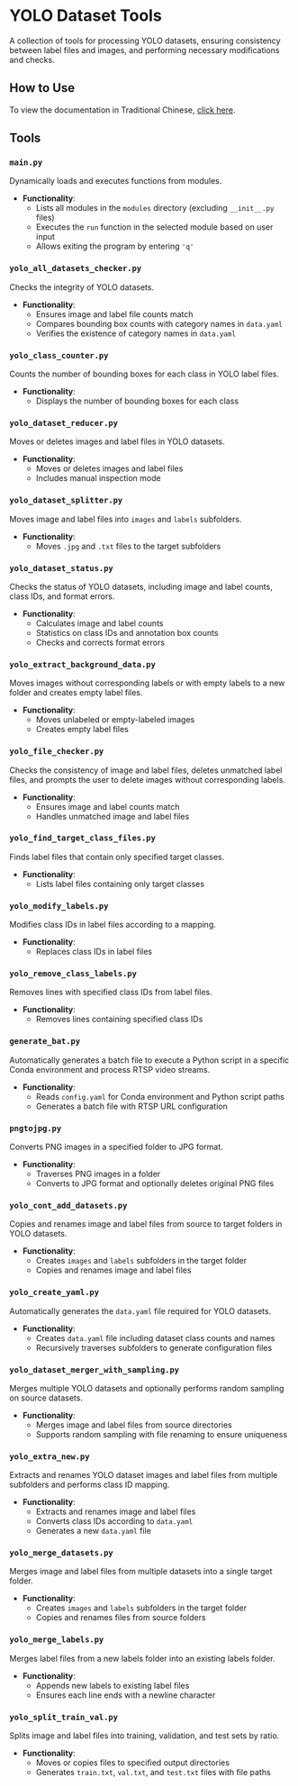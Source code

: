 # YOLO Dataset Tools

A collection of tools for processing YOLO datasets, ensuring consistency between label files and images, and performing necessary modifications and checks.

## How to Use

To view the documentation in Traditional Chinese, [click here](./README.zh_TW.mdzh.md).

## Tools

### `main.py`

Dynamically loads and executes functions from modules.

- **Functionality**:
  - Lists all modules in the `modules` directory (excluding `__init__.py` files)
  - Executes the `run` function in the selected module based on user input
  - Allows exiting the program by entering `'q'`

### `yolo_all_datasets_checker.py`

Checks the integrity of YOLO datasets.

- **Functionality**:
  - Ensures image and label file counts match
  - Compares bounding box counts with category names in `data.yaml`
  - Verifies the existence of category names in `data.yaml`

### `yolo_class_counter.py`

Counts the number of bounding boxes for each class in YOLO label files.

- **Functionality**:
  - Displays the number of bounding boxes for each class

### `yolo_dataset_reducer.py`

Moves or deletes images and label files in YOLO datasets.

- **Functionality**:
  - Moves or deletes images and label files
  - Includes manual inspection mode

### `yolo_dataset_splitter.py`

Moves image and label files into `images` and `labels` subfolders.

- **Functionality**:
  - Moves `.jpg` and `.txt` files to the target subfolders

### `yolo_dataset_status.py`

Checks the status of YOLO datasets, including image and label counts, class IDs, and format errors.

- **Functionality**:
  - Calculates image and label counts
  - Statistics on class IDs and annotation box counts
  - Checks and corrects format errors

### `yolo_extract_background_data.py`

Moves images without corresponding labels or with empty labels to a new folder and creates empty label files.

- **Functionality**:
  - Moves unlabeled or empty-labeled images
  - Creates empty label files

### `yolo_file_checker.py`

Checks the consistency of image and label files, deletes unmatched label files, and prompts the user to delete images without corresponding labels.

- **Functionality**:
  - Ensures image and label counts match
  - Handles unmatched image and label files

### `yolo_find_target_class_files.py`

Finds label files that contain only specified target classes.

- **Functionality**:
  - Lists label files containing only target classes

### `yolo_modify_labels.py`

Modifies class IDs in label files according to a mapping.

- **Functionality**:
  - Replaces class IDs in label files

### `yolo_remove_class_labels.py`

Removes lines with specified class IDs from label files.

- **Functionality**:
  - Removes lines containing specified class IDs

### `generate_bat.py`

Automatically generates a batch file to execute a Python script in a specific Conda environment and process RTSP video streams.

- **Functionality**:
  - Reads `config.yaml` for Conda environment and Python script paths
  - Generates a batch file with RTSP URL configuration

### `pngtojpg.py`

Converts PNG images in a specified folder to JPG format.

- **Functionality**:
  - Traverses PNG images in a folder
  - Converts to JPG format and optionally deletes original PNG files

### `yolo_cont_add_datasets.py`

Copies and renames image and label files from source to target folders in YOLO datasets.

- **Functionality**:
  - Creates `images` and `labels` subfolders in the target folder
  - Copies and renames image and label files

### `yolo_create_yaml.py`

Automatically generates the `data.yaml` file required for YOLO datasets.

- **Functionality**:
  - Creates `data.yaml` file including dataset class counts and names
  - Recursively traverses subfolders to generate configuration files

### `yolo_dataset_merger_with_sampling.py`

Merges multiple YOLO datasets and optionally performs random sampling on source datasets.

- **Functionality**:
  - Merges image and label files from source directories
  - Supports random sampling with file renaming to ensure uniqueness

### `yolo_extra_new.py`

Extracts and renames YOLO dataset images and label files from multiple subfolders and performs class ID mapping.

- **Functionality**:
  - Extracts and renames image and label files
  - Converts class IDs according to `data.yaml`
  - Generates a new `data.yaml` file

### `yolo_merge_datasets.py`

Merges image and label files from multiple datasets into a single target folder.

- **Functionality**:
  - Creates `images` and `labels` subfolders in the target folder
  - Copies and renames files from source folders

### `yolo_merge_labels.py`

Merges label files from a new labels folder into an existing labels folder.

- **Functionality**:
  - Appends new labels to existing label files
  - Ensures each line ends with a newline character

### `yolo_split_train_val.py`

Splits image and label files into training, validation, and test sets by ratio.

- **Functionality**:
  - Moves or copies files to specified output directories
  - Generates `train.txt`, `val.txt`, and `test.txt` files with file paths
